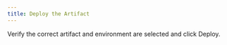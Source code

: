 ```yaml
---
title: Deploy the Artifact
---
```


Verify the correct artifact and environment are selected and click
Deploy.
